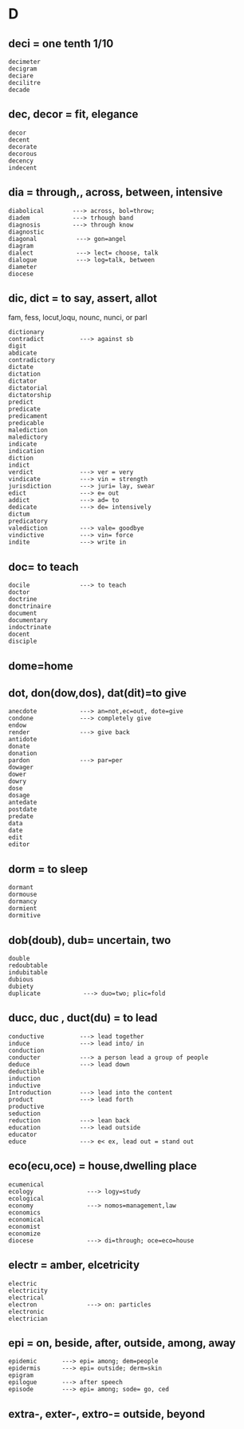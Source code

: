 # D
## deci = one tenth 1/10
```
decimeter
decigram
deciare
decilitre
decade
```
## dec, decor = fit, elegance
```
decor
decent
decorate
decorous
decency
indecent
```
## dia = through,, across, between, intensive
```
diabolical        ---> across, bol=throw;
diadem            ---> trhough band
diagnosis         ---> through know
diagnostic
diagonal           ---> gon=angel
diagram
dialect            ---> lect= choose, talk
dialogue           ---> log=talk, between
diameter           
diocese            
```



## dic, dict =  to say, assert, allot

fam, fess, locut,loqu, nounc, nunci, or parl
```
dictionary
contradict          ---> against sb 
digit
abdicate            
contradictory
dictate
dictation
dictator
dictatorial
dictatorship
predict
predicate
predicament
predicable
malediction
maledictory
indicate
indication
diction
indict
verdict             ---> ver = very
vindicate           ---> vin = strength
jurisdiction        ---> juri= lay, swear
edict               ---> e= out
addict              ---> ad= to
dedicate            ---> de= intensively
dictum
predicatory
valediction         ---> vale= goodbye
vindictive          ---> vin= force
indite              ---> write in
```
## doc= to teach
```
docile              ---> to teach
doctor
doctrine
donctrinaire
document
documentary
indoctrinate
docent
disciple
```
## dome=home

## dot, don(dow,dos), dat(dit)=to give
```
anecdote            ---> an=not,ec=out, dote=give
condone             ---> completely give
endow
render              ---> give back
antidote      
donate
donation
pardon              ---> par=per
dowager
dower
dowry
dose
dosage
antedate
postdate
predate
data
date
edit
editor
```
## dorm = to sleep
```
dormant
dormouse
dormancy
dormient
dormitive
```
## dob(doub), dub= uncertain, two
```
double
redoubtable
indubitable
dubious
dubiety
duplicate            ---> duo=two; plic=fold         
```

## ducc, duc , duct(du) = to lead
```
conductive          ---> lead together
induce              ---> lead into/ in
conduction         
conducter           ---> a person lead a group of people
deduce              ---> lead down
deductible
induction           
inductive
Introduction        ---> lead into the content 
product             ---> lead forth 
productive
seduction
reduction           ---> lean back 
education           ---> lead outside
educator
educe               ---> e< ex, lead out = stand out
```
## eco(ecu,oce) = house,dwelling place
```
ecumenical
ecology               ---> logy=study
ecological
economy               ---> nomos=management,law
economics
economical
economist
economize
diocese               ---> di=through; oce=eco=house
```
## electr = amber, elcetricity
```
electric
electricity
electrical
electron              ---> on: particles
electronic
electrician
```
## epi = on, beside, after, outside, among, away
```
epidemic       ---> epi= among; dem=people
epidermis      ---> epi= outside; derm=skin
epigram    
epilogue       ---> after speech
episode        ---> epi= among; sode= go, ced
```
## extra-, exter-, extro-= outside, beyond







